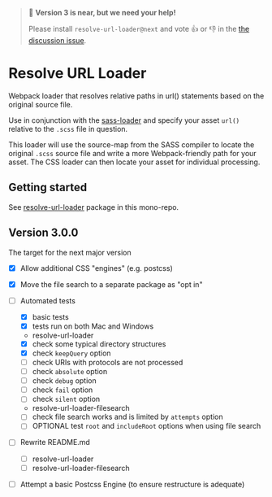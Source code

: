 > :tada: **Version 3 is near, but we need your help!**
>
> Please install `resolve-url-loader@next` and vote :thumbsup: or :thumbsdown: in the [the discussion issue](https://github.com/bholloway/resolve-url-loader/issues/97#issuecomment-419619431).

# Resolve URL Loader

Webpack loader that resolves relative paths in url() statements based on the original source file.

Use in conjunction with the [sass-loader](https://www.npmjs.com/package/sass-loader) and specify your asset `url()` relative to the `.scss` file in question.

This loader will use the source-map from the SASS compiler to locate the original `.scss` source file and write a more Webpack-friendly path for your asset. The CSS loader can then locate your asset for individual processing.


## Getting started

See [resolve-url-loader](packages/resolve-url-loader/README.md) package in this mono-repo.


## Version 3.0.0

The target for the next major version

- [x] Allow additional CSS "engines" (e.g. postcss)

- [x] Move the file search to a separate package as "opt in"

- [ ] Automated tests
  - [x] basic tests
  - [x] tests run on both Mac and Windows

  * resolve-url-loader
  - [x] check some typical directory structures
  - [x] check `keepQuery` option
  - [ ] check URIs with protocols are not processed
  - [ ] check `absolute` option
  - [ ] check `debug` option
  - [ ] check `fail` option
  - [ ] check `silent` option

  * resolve-url-loader-filesearch
  - [ ] check file search works and is limited by `attempts` option
  - [ ] OPTIONAL test `root` and `includeRoot` options when using file search

- [ ] Rewrite README.md
  - [ ] resolve-url-loader
  - [ ] resolve-url-loader-filesearch

- [ ] Attempt a basic Postcss Engine (to ensure restructure is adequate)


